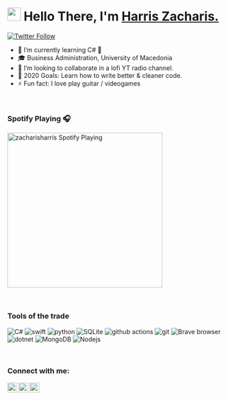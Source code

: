 <h1 align="left"><img src="https://raw.githubusercontent.com/sidbelbase/sidbelbase/master/wave.gif" width="30px"><strong> Hello There, I'm <a href="http://instagram.com/zacharisharris">Harris Zacharis.</a></strong>
</h1>

[![Twitter Follow](https://img.shields.io/twitter/follow/zacharisharris?color=1DA1F2&logo=twitter&style=for-the-badge)](https://twitter.com/intent/follow?original_referer=https%3A%2F%2Fgithub.com%2Fzacharisharris&screen_name=zacharisharris)

- 🌱 I’m currently learning C# 🤣
- 🎓 Business Administration, University of Macedonia
- 👯 I’m looking to collaborate in a lofi YT radio channel.
- 🥅 2020 Goals: Learn how to write better & cleaner code.
- ⚡ Fun fact: I love play guitar / videogames

<br>

### Spotify Playing 🎧
[<img src="https://spotify-readme-widget.vercel.app/api/spotify-playing" alt="zacharisharris Spotify Playing" width="350" />](https://open.spotify.com/user/zaxarisharris)

<br>

<h3>Tools of the trade</h3>
<p>
  <img alt="C#" src="https://img.shields.io/badge/c%23%20-%23239120.svg?&style=for-the-badge&logo=c-sharp&logoColor=white"/>
  <img alt="swift" src="https://img.shields.io/badge/swift-%23FA7343.svg?&style=for-the-badge&logo=swift&logoColor=white"/>
  <img alt="python" src="https://img.shields.io/badge/python%20-%2314354C.svg?&style=for-the-badge&logo=python&logoColor=white"/>
  <img alt="SQLite" src ="https://img.shields.io/badge/sqllite-%2307405e.svg?&style=for-the-badge&logo=sqlite&logoColor=white"/>
  <img alt="github actions" src="https://img.shields.io/badge/-Github_Actions-2088FF?style=flat-square&logo=github-actions&logoColor=white" />
  <img alt="git" src="https://img.shields.io/badge/-Git-F05032?style=flat-square&logo=git&logoColor=white" />
  <img alt="Brave browser" src="https://img.shields.io/badge/-Brave_Browser-FB542B?style=flat-square&logo=brave&logoColor=white" />
  <img alt="dotnet" src="https://img.shields.io/badge/dotnet-net%23239120.svg?&style=flat-square&logo=dot-net&logoColor=white" />
  <img alt="MongoDB" src="https://img.shields.io/badge/-MongoDB-13aa52?style=flat-square&logo=mongodb&logoColor=white" />
  <img alt="Nodejs" src="https://img.shields.io/badge/-Nodejs-43853d?style=flat-square&logo=Node.js&logoColor=white" />
</p>

<br>

### Connect with me:	

[<img align="left" alt="codeSTACKr | Twitter" width="22px" src="https://cdn.jsdelivr.net/npm/simple-icons@v3/icons/twitter.svg" />][twitter]
[<img align="left" alt="codeSTACKr | LinkedIn" width="22px" src="https://cdn.jsdelivr.net/npm/simple-icons@v3/icons/linkedin.svg" />][linkedin]
[<img align="left" alt="codeSTACKr | Instagram" width="22px" src="https://cdn.jsdelivr.net/npm/simple-icons@v3/icons/instagram.svg" />][instagram]


[twitter]: https://twitter.com/zacharisharris
[instagram]: https://instagram.com/zacharisharris
[linkedin]: https://linkedin.com/in/zacharisharris

<br>
